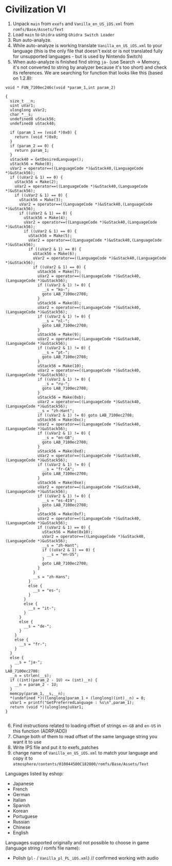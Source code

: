 # Civilization VI

1. Unpack `main` from `exefs` and `Vanilla_en_US_iOS.xml` from `romfs/Base/Assets/Text`
2. Load `main` to `Ghidra` using `Ghidra Switch Loader`
3. Run auto-analyze.
4. While auto-analyze is working translate `Vanilla_en_US_iOS.xml` to your language (this is the only file that doesn't exist or is not translated fully for unsupported languages - but is used by Nintendo Switch)
5. When auto-analyze is finished find string `ja-` (use Search -> Memory, it's not converted to string by analyzer because it's too short) and check its references. We are searching for function that looks like this (based on 1.2.8):
```
void * FUN_7100ec246c(void *param_1,int param_2)

{
  size_t __n;
  uint uVar1;
  ulonglong uVar2;
  char *__s;
  undefined8 uStack56;
  undefined8 uStack40;
  
  if (param_1 == (void *)0x0) {
    return (void *)0x0;
  }
  if (param_2 == 0) {
    return param_1;
  }
  uStack40 = GetDesiredLanguage();
  uStack56 = Make(0);
  uVar2 = operator==((LanguageCode *)&uStack40,(LanguageCode *)&uStack56);
  if ((uVar2 & 1) == 0) {
    uStack56 = Make(2);
    uVar2 = operator==((LanguageCode *)&uStack40,(LanguageCode *)&uStack56);
    if ((uVar2 & 1) == 0) {
      uStack56 = Make(3);
      uVar2 = operator==((LanguageCode *)&uStack40,(LanguageCode *)&uStack56);
      if ((uVar2 & 1) == 0) {
        uStack56 = Make(4);
        uVar2 = operator==((LanguageCode *)&uStack40,(LanguageCode *)&uStack56);
        if ((uVar2 & 1) == 0) {
          uStack56 = Make(5);
          uVar2 = operator==((LanguageCode *)&uStack40,(LanguageCode *)&uStack56);
          if ((uVar2 & 1) == 0) {
            uStack56 = Make(6);
            uVar2 = operator==((LanguageCode *)&uStack40,(LanguageCode *)&uStack56);
            if ((uVar2 & 1) == 0) {
              uStack56 = Make(7);
              uVar2 = operator==((LanguageCode *)&uStack40,(LanguageCode *)&uStack56);
              if ((uVar2 & 1) != 0) {
                __s = "ko-";
                goto LAB_7100ec2708;
              }
              uStack56 = Make(8);
              uVar2 = operator==((LanguageCode *)&uStack40,(LanguageCode *)&uStack56);
              if ((uVar2 & 1) != 0) {
                __s = "nl-";
                goto LAB_7100ec2708;
              }
              uStack56 = Make(9);
              uVar2 = operator==((LanguageCode *)&uStack40,(LanguageCode *)&uStack56);
              if ((uVar2 & 1) != 0) {
                __s = "pt-";
                goto LAB_7100ec2708;
              }
              uStack56 = Make(10);
              uVar2 = operator==((LanguageCode *)&uStack40,(LanguageCode *)&uStack56);
              if ((uVar2 & 1) != 0) {
                __s = "ru-";
                goto LAB_7100ec2708;
              }
              uStack56 = Make(0xb);
              uVar2 = operator==((LanguageCode *)&uStack40,(LanguageCode *)&uStack56);
              __s = "zh-Hant";
              if ((uVar2 & 1) != 0) goto LAB_7100ec2708;
              uStack56 = Make(0xc);
              uVar2 = operator==((LanguageCode *)&uStack40,(LanguageCode *)&uStack56);
              if ((uVar2 & 1) != 0) {
                __s = "en-GB";
                goto LAB_7100ec2708;
              }
              uStack56 = Make(0xd);
              uVar2 = operator==((LanguageCode *)&uStack40,(LanguageCode *)&uStack56);
              if ((uVar2 & 1) != 0) {
                __s = "fr-CA";
                goto LAB_7100ec2708;
              }
              uStack56 = Make(0xe);
              uVar2 = operator==((LanguageCode *)&uStack40,(LanguageCode *)&uStack56);
              if ((uVar2 & 1) != 0) {
                __s = "es-419";
                goto LAB_7100ec2708;
              }
              uStack56 = Make(0xf);
              uVar2 = operator==((LanguageCode *)&uStack40,(LanguageCode *)&uStack56);
              if ((uVar2 & 1) == 0) {
                uStack56 = Make(0x10);
                uVar2 = operator==((LanguageCode *)&uStack40,(LanguageCode *)&uStack56);
                __s = "zh-Hant";
                if ((uVar2 & 1) == 0) {
                  __s = "en-US";
                }
                goto LAB_7100ec2708;
              }
            }
            __s = "zh-Hans";
          }
          else {
            __s = "es-";
          }
        }
        else {
          __s = "it-";
        }
      }
      else {
        __s = "de-";
      }
    }
    else {
      __s = "fr-";
    }
  }
  else {
    __s = "ja-";
  }
LAB_7100ec2708:
  __n = strlen(__s);
  if ((int)(param_2 - 1U) <= (int)__n) {
    __n = param_2 - 1U;
  }
  memcpy(param_1,__s,__n);
  *(undefined *)((longlong)param_1 + (longlong)(int)__n) = 0;
  uVar1 = printf("GetPreferredLanguage : %s\n",param_1);
  return (void *)(ulonglong)uVar1;
}


```
6. Find instructions related to loading offset of strings `en-GB` and `en-US` in this function (ADRP/ADD)
7. Change both of them to read offset of the same language string you want it to use
8. Write IPS file and put it to exefs_patches
9. change name of `Vanilla_en_US_iOS.xml` to match your language and copy it to `atmosphere/contents/010044500C182000/romfs/Base/Assets/Text`

Languages listed by eshop:
- Japanese
- French
- German
- Italian
- Spanish
- Korean
- Portuguese
- Russian
- Chinese
- English

Languages supported originally and not possible to choose in game (language string / romfs file name):
- Polish (`pl-` / `Vanilla_pl_PL_iOS.xml`) // confirmed working with audio
